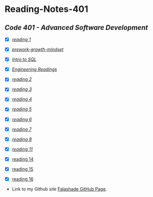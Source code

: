 # **Reading-Notes-401**

## *Code 401 - Advanced Software Development*

- [X]  *[reading 1](https://github.com/falashadegreene/reading-notes-401/class01.md)*
- [X] *[prework-growth-mindset](https://github.com/falashadegreene/reading-notes-401/prework.md)*
- [X] *[Intro to SQL](https://github.com/falashadegreene/reading-notes-401/introtoSQL.md)*

- [X] *[Engineering Readings](https://github.com/falashadegreene/reading-notes-401/engineeringreading.md)*

- [X] *[reading 2](https://github.com/falashadegreene/reading-notes-401/class02.md)*

- [X] *[reading 3](https://github.com/falashadegreene/reading-notes-401/class03.md)*

- [X] *[reading 4](https://github.com/falashadegreene/reading-notes-401/class04.md)*

- [X] *[reading 5](https://github.com/falashadegreene/reading-notes-401/class05.md)*

- [X] *[reading 6](https://github.com/falashadegreene/reading-notes-401/class06.md)*

- [X] *[reading 7](https://github.com/falashadegreene/reading-notes-401/class07.md)*

- [X] *[reading 8](https://github.com/falashadegreene/reading-notes-401/class08.md)*

- [X] *[reading 11](https://github.com/falashadegreene/reading-notes-401/class11.md)*

- [X] [reading 14](https://github.com/falashadegreene/reading-notes-401/class14.md)

- [X] [reading 15](https://github.com/falashadegreene/reading-notes-401/class15.md)

- [X] [reading 16](https://github.com/falashadegreene/reading-notes-401/class16.md)

- Link to my Github site [Falashade GitHub Page](https://github.com/falashadegreene).
